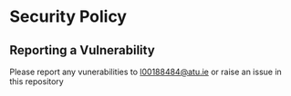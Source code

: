 # Security Policy

## Reporting a Vulnerability

Please report any vunerabilities to l00188484@atu.ie or raise an issue in this repository
